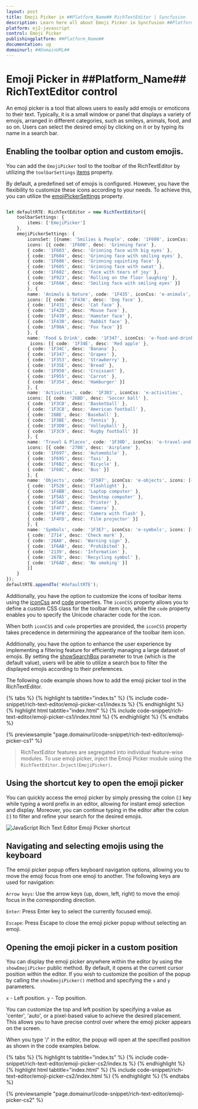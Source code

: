 ```yaml
---
layout: post
title: Emoji Picker in ##Platform_Name## RichTextEditor | Syncfusion
description: Learn here all about Emoji Picker in Syncfusion ##Platform_Name## RichTextEditor control of Syncfusion Essential JS 2 and more.
platform: ej2-javascript
control: Emoji Picker
publishingplatform: ##Platform_Name##
documentation: ug
domainurl: ##DomainURL##
---
```


# Emoji Picker in ##Platform_Name## RichTextEditor control

An emoji picker is a tool that allows users to easily add emojis or emoticons to their text. Typically, it is a small window or panel that displays a variety of emojis, arranged in different categories, such as smileys, animals, food, and so on. Users can select the desired emoji by clicking on it or by typing its name in a search bar.

## Enabling the toolbar option and custom emojis.

You can add the `EmojiPicker` tool to the toolbar of the RichTextEditor by utilizing the `toolbarSettings` [items](../api/rich-text-editor/toolbarSettings/#items) property.

By default, a predefined set of emojis is configured. However, you have the flexibility to customize these icons according to your needs. To achieve this, you can utilize the [emojiPickerSettings](../api/rich-text-editor/emojiPickerSettings/) property.

```ts

let defaultRTE: RichTextEditor = new RichTextEditor({
    toolbarSettings: {
        items: ['EmojiPicker']
    },
    emojiPickerSettings: {
        iconsSet: [{name: 'Smilies & People', code: '1F600', iconCss: 'e-emoji', 
        icons: [{ code: '1F600', desc: 'Grinning face' },
        { code: '1F603', desc: 'Grinning face with big eyes' },
        { code: '1F604', desc: 'Grinning face with smiling eyes' },
        { code: '1F606', desc: 'Grinning squinting face' },
        { code: '1F605', desc: 'Grinning face with sweat' },
        { code: '1F602', desc: 'Face with tears of joy' },
        { code: '1F923', desc: 'Rolling on the floor laughing' },
        { code: '1F60A', desc: 'Smiling face with smiling eyes' }]
        }, {
        name: 'Animals & Nature', code: '1F435', iconCss: 'e-animals',
        icons: [{ code: '1F436', desc: 'Dog face' },
        { code: '1F431', desc: 'Cat face' },
        { code: '1F42D', desc: 'Mouse face' },
        { code: '1F439', desc: 'Hamster face' },
        { code: '1F430', desc: 'Rabbit face' },
        { code: '1F98A', desc: 'Fox face' }]
        }, {
        name: 'Food & Drink', code: '1F347', iconCss: 'e-food-and-drinks',
         icons: [{ code: '1F34E', desc: 'Red apple' },
        { code: '1F34C', desc: 'Banana' },
        { code: '1F347', desc: 'Grapes' },
        { code: '1F353', desc: 'Strawberry' },
        { code: '1F35E', desc: 'Bread' },
        { code: '1F950', desc: 'Croissant' },
        { code: '1F955', desc: 'Carrot' },
        { code: '1F354', desc: 'Hamburger' }]
        }, {
        name: 'Activities', code: '1F383', iconCss: 'e-activities',
        icons: [{ code: '26BD', desc: 'Soccer ball' },
        { code: '1F3C0', desc: 'Basketball' },
        { code: '1F3C8', desc: 'American football' },
        { code: '26BE', desc: 'Baseball' },
        { code: '1F3BE', desc: 'Tennis' },
        { code: '1F3D0', desc: 'Volleyball' },
        { code: '1F3C9', desc: 'Rugby football' }]
        }, {
        name: 'Travel & Places', code: '1F30D', iconCss: 'e-travel-and-places',
        icons: [{ code: '2708', desc: 'Airplane' },
        { code: '1F697', desc: 'Automobile' },
        { code: '1F695', desc: 'Taxi' },
        { code: '1F6B2', desc: 'Bicycle' },
        { code: '1F68C', desc: 'Bus' }]
        }, {
        name: 'Objects', code: '1F507', iconCss: 'e-objects', icons: [{ code: '1F4A1', desc: 'Light bulb' },
        { code: '1F526', desc: 'Flashlight' },
        { code: '1F4BB', desc: 'Laptop computer' },
        { code: '1F5A5', desc: 'Desktop computer' },
        { code: '1F5A8', desc: 'Printer' },
        { code: '1F4F7', desc: 'Camera' },
        { code: '1F4F8', desc: 'Camera with flash' },
        { code: '1F4FD', desc: 'Film projector' }]
        }, {
        name: 'Symbols', code: '1F3E7', iconCss: 'e-symbols', icons: [{ code: '274C', desc: 'Cross mark' },
        { code: '2714', desc: 'Check mark' },
        { code: '26A0', desc: 'Warning sign' },
        { code: '1F6AB', desc: 'Prohibited' },
        { code: '2139', desc: 'Information' },
        { code: '267B', desc: 'Recycling symbol' },
        { code: '1F6AD', desc: 'No smoking' }]
        }]
    }
});
defaultRTE.appendTo('#defaultRTE');

```

Additionally, you have the option to customize the icons of toolbar items using the [iconCss](../api/rich-text-editor/emojiPickerSettings/iconCss) and [code](../api/rich-text-editor/emojiPickerSettings/code) properties. The `iconCSS` property allows you to define a custom CSS class for the toolbar item icon, while the `code` property enables you to specify the Unicode character code for the icon.

When both `iconCSS` and `code` properties are provided, the `iconCSS` property takes precedence in determining the appearance of the toolbar item icon.

Additionally, you have the option to enhance the user experience by implementing a filtering feature for efficiently managing a large dataset of emojis. By setting the [showSearchBox](../api/rich-text-editor/emojiPickerSettings/showSearchBox) parameter to true (which is the default value), users will be able to utilize a search box to filter the displayed emojis according to their preferences.

The following code example shows how to add the emoji picker tool in the RichTextEditor.

{% tabs %}
{% highlight ts tabtitle="index.ts" %}
{% include code-snippet/rich-text-editor/emoji-picker-cs1/index.ts %}
{% endhighlight %}
{% highlight html tabtitle="index.html" %}
{% include code-snippet/rich-text-editor/emoji-picker-cs1/index.html %}
{% endhighlight %}
{% endtabs %}
          
{% previewsample "page.domainurl/code-snippet/rich-text-editor/emoji-picker-cs1" %}

> RichTextEditor features are segregated into individual feature-wise modules. To use emoji picker, inject the Emoji Picker module using the `RichTextEditor.Inject(EmojiPicker)`.

## Using the shortcut key to open the emoji picker

You can quickly access the emoji picker by simply pressing the colon (:) key while typing a word prefix in an editor, allowing for instant emoji selection and display. Moreover, you can continue typing in the editor after the colon (:) to filter and refine your search for the desired emojis.

![JavaScript Rich Text Editor Emoji Picker shortcut](./images/javaScript-richtexteditor-emoji-picker-shorcut.png)

## Navigating and selecting emojis using the keyboard

The emoji picker popup offers keyboard navigation options, allowing you to move the emoji focus from one emoji to another. The following keys are used for navigation:

`Arrow keys`: Use the arrow keys (up, down, left, right) to move the emoji focus in the corresponding direction.

`Enter`: Press Enter key to select the currently focused emoji.

`Escape`: Press Escape to close the emoji picker popup without selecting an emoji.


## Opening the emoji picker in a custom position

You can display the emoji picker anywhere within the editor by using the `showEmojiPicker` public method. By default, it opens at the current cursor position within the editor. If you wish to customize the position of the popup by calling the `showEmojiPicker()` method and specifying the `x` and `y` parameters.

`x` - Left position.
`y` - Top position.

You can customize the top and left position by specifying a value as 'center', 'auto', or a pixel-based value to achieve the desired placement. This allows you to have precise control over where the emoji picker appears on the screen.

When you type '/' in the editor, the popup will open at the specified position as shown in the code examples below.

{% tabs %}
{% highlight ts tabtitle="index.ts" %}
{% include code-snippet/rich-text-editor/emoji-picker-cs2/index.ts %}
{% endhighlight %}
{% highlight html tabtitle="index.html" %}
{% include code-snippet/rich-text-editor/emoji-picker-cs2/index.html %}
{% endhighlight %}
{% endtabs %}
          
{% previewsample "page.domainurl/code-snippet/rich-text-editor/emoji-picker-cs2" %}